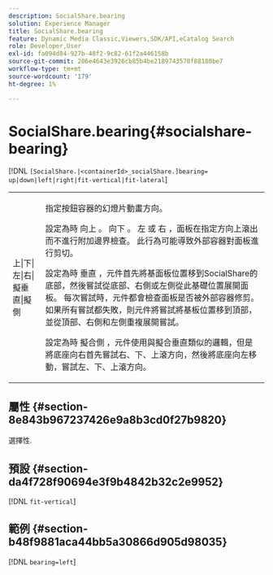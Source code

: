 ```yaml
---
description: SocialShare.bearing
solution: Experience Manager
title: SocialShare.bearing
feature: Dynamic Media Classic,Viewers,SDK/API,eCatalog Search
role: Developer,User
exl-id: fa094d84-927b-48f2-9c82-61f2a446158b
source-git-commit: 206e4643e3926cb85b4be2189743578f88180be7
workflow-type: tm+mt
source-wordcount: '179'
ht-degree: 1%

---
```


# SocialShare.bearing{#socialshare-bearing}

[!DNL `[SocialShare.|<containerId>_socialShare.]bearing= up|down|left|right|fit-vertical|fit-lateral`]

<table id="table_0002BE81371D4E16A56FBEDD13FDF3C2"> 
 <tbody> 
  <tr> 
   <td colname="col1"> <p> <span class="codeph"> 上|下|左|右|擬垂直|擬側 </span> </p> </td> 
   <td colname="col2"> <p> 指定按鈕容器的幻燈片動畫方向。 </p> <p> 設定為時 <span class="codeph"> 向上 </span>。 <span class="codeph"> 向下 </span>。 <span class="codeph"> 左 </span>或 <span class="codeph"> 右 </span>，面板在指定方向上滾出而不進行附加邊界檢查。 此行為可能導致外部容器對面板進行剪切。 </p> <p>設定為時 <span class="codeph"> 垂直 </span>，元件首先將基面板位置移到SocialShare的底部，然後嘗試從底部、右側或左側從此基礎位置展開面板。 每次嘗試時，元件都會檢查面板是否被外部容器修剪。 如果所有嘗試都失敗，則元件將嘗試將基板位置移到頂部，並從頂部、右側和左側重複展開嘗試。 </p> <p>設定為時 <span class="codeph"> 擬合側 </span>，元件使用與擬合垂直類似的邏輯，但是將底座向右首先嘗試右、下、上滾方向，然後將底座向左移動，嘗試左、下、上滾方向。 </p> </td> 
  </tr> 
 </tbody> 
</table>

## 屬性 {#section-8e843b967237426e9a8b3cd0f27b9820}

選擇性.

## 預設 {#section-da4f728f90694e3f9b4842b32c2e9952}

[!DNL `fit-vertical`]

## 範例 {#section-b48f9881aca44bb5a30866d905d98035}

[!DNL `bearing=left`]
